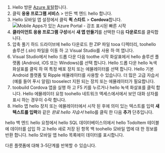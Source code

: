 
1. Hello 방문 [Azure 포털]합니다.
2. 클릭 **응용 프로그램 서비스** > 만든 백 엔드 hello 합니다.
3. Hello 모바일 앱 설정에서 클릭 **퀵 스타트** > **Cordova**합니다.
![Mobile Apps가 있는 Azure Portal - 강조 표시된 빠른 시작][quickstart]
4. **클라이언트 응용 프로그램 구성**에서 **새 앱 만들기**를 선택한 다음 **다운로드**를 클릭합니다.
2. 압축 풀기 하드 드라이브에 hello 다운로드 한 ZIP 파일 tooa 디렉터리, toohello 솔루션 (.sln) 파일을 이동 하 고 Visual Studio를 사용 하 여 엽니다.
3. Visual Studio에서 hello 드롭 다운 다음 toothe 시작 화살표에서 hello 솔루션 플랫폼 (Android, iOS 또는 Windows)를 선택 합니다. Hello 드롭 다운 hello 녹색 화살표를 클릭 하 여 특정 배포 장치 또는 에뮬레이터를 선택 합니다. Hello 기본 Android 플랫폼 및 Ripple 에뮬레이터를 사용할 수 있습니다. 더 많은 고급 자습서 (예를 들어 푸시 알림) tooselect 지원 되는 장치 또는 에뮬레이터가 필요합니다.
4. toobuild Cordova 앱을 실행 하 고 F5 키를 누르거나 hello 녹색 화살표를 클릭 합니다. Hello 에뮬레이터 요청 toohello 네트워크 액세스에서에서 보안 대화 상자를 표시 하는 경우이 수락 합니다.
5. Hello 앱 hello 장치 또는 에뮬레이터에서 시작 된 후에 의미 있는 텍스트를 입력 **새 텍스트를 입력**와 같은 *완료 hello 자습서* hello를 클릭 한 다음 **추가** 단추입니다.

hello 백 엔드 hello 요청에서 hello SQL 데이터베이스의에서 hello TodoItem 테이블에 데이터를 삽입 하 고 hello 새로 저장 된 항목 백 toohello 모바일 앱에 대 한 정보를 반환 합니다. hello 모바일 앱 hello 목록에이 데이터를 표시합니다.

다른 플랫폼에 대해 3-5단계를 반복할 수 있습니다.

<!-- Images. -->
[quickstart]: ./media/app-service-mobile-configure-new-backend/quickstart.png

<!-- URLs -->
[Azure 포털]: https://portal.azure.com/
